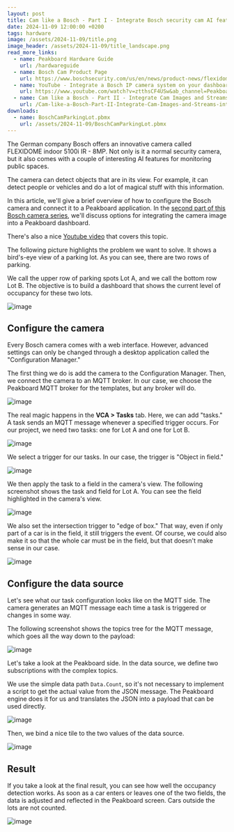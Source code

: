 ```yaml
---
layout: post
title: Cam like a Bosch - Part I - Integrate Bosch security cam AI features with Peakboard
date: 2024-11-09 12:00:00 +0200
tags: hardware
image: /assets/2024-11-09/title.png
image_header: /assets/2024-11-09/title_landscape.png
read_more_links:
  - name: Peakboard Hardware Guide
    url: /hardwareguide
  - name: Bosch Cam Product Page
    url: https://www.boschsecurity.com/us/en/news/product-news/flexidome-5100i/
  - name: YouTube - Integrate a Bosch IP camera system on your dashboard
    url: https://www.youtube.com/watch?v=ztthsCF4USw&ab_channel=PeakboardEN
  - name: Cam like a Bosch - Part II - Integrate Cam Images and Streams into Peakboard Applications
    url: /Cam-like-a-Bosch-Part-II-Integrate-Cam-Images-and-Streams-into-Peakboard-Applications.html
downloads:
  - name: BoschCamParkingLot.pbmx
    url: /assets/2024-11-09/BoschCamParkingLot.pbmx
---
```

The German company Bosch offers an innovative camera called FLEXIDOME indoor 5100i IR - 8MP. Not only is it a normal security camera, but it also comes with a couple of interesting AI features for monitoring public spaces. 

The camera can detect objects that are in its view. For example, it can detect people or vehicles and do a lot of magical stuff with this information. 

In this article, we'll give a brief overview of how to configure the Bosch camera and connect it to a Peakboard application. In the [second part of this Bosch camera series](/Cam-like-a-Bosch-Part-II-Integrate-Cam-Images-and-Streams-into-Peakboard-Applications.html), we'll discuss options for integrating the camera image into a Peakboard dashboard.

There's also a nice [Youtube video](https://www.youtube.com/watch?v=ztthsCF4USw&ab_channel=PeakboardEN) that covers this topic.

The following picture highlights the problem we want to solve. It shows a bird's-eye view of a parking lot. As you can see, there are two rows of parking.

We call the upper row of parking spots Lot A, and we call the bottom row Lot B. The objective is to build a dashboard that shows the current level of occupancy for these two lots.

![image](/assets/2024-11-09/010.png)

## Configure the camera

Every Bosch camera comes with a web interface. However, advanced settings can only be changed through a desktop application called the "Configuration Manager."

The first thing we do is add the camera to the Configuration Manager. Then, we connect the camera to an MQTT broker. In our case, we choose the Peakboard MQTT broker for the templates, but any broker will do.

![image](/assets/2024-11-09/020.png)

The real magic happens in the **VCA > Tasks** tab. Here, we can add "tasks." A task sends an MQTT message whenever a specified trigger occurs. For our project, we need two tasks: one for Lot A and one for Lot B.

![image](/assets/2024-11-09/030.png)

We select a trigger for our tasks. In our case, the trigger is "Object in field."

![image](/assets/2024-11-09/040.png)

We then apply the task to a field in the camera's view. The following screenshot shows the task and field for Lot A. You can see the field highlighted in the camera's view.

![image](/assets/2024-11-09/050.png)

We also set the intersection trigger to "edge of box." That way, even if only part of a car is in the field, it still triggers the event. Of course, we could also make it so that the whole car must be in the field, but that doesn't make sense in our case.

![image](/assets/2024-11-09/060.png)

## Configure the data source

Let's see what our task configuration looks like on the MQTT side.
The camera generates an MQTT message each time a task is triggered or changes in some way.

The following screenshot shows the topics tree for the MQTT message, which goes all the way down to the payload:

![image](/assets/2024-11-09/070.png)

Let's take a look at the Peakboard side. In the data source, we define two subscriptions with the complex topics.

We use the simple data path `Data.Count`, so it's not necessary to implement a script to get the actual value from the JSON message. The Peakboard engine does it for us and translates the JSON into a payload that can be used directly.

![image](/assets/2024-11-09/080.png)

Then, we bind a nice tile to the two values of the data source.

![image](/assets/2024-11-09/090.png)

## Result

If you take a look at the final result, you can see how well the occupancy detection works. As soon as a car enters or leaves one of the two fields, the data is adjusted and reflected in the Peakboard screen. Cars outside the lots are not counted.

![image](/assets/2024-11-09/100.png)





